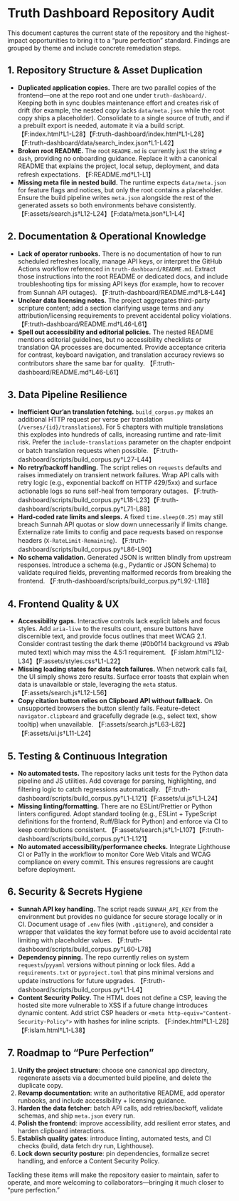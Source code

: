 # Truth Dashboard Repository Audit

This document captures the current state of the repository and the highest-impact opportunities to bring it to a “pure perfection” standard. Findings are grouped by theme and include concrete remediation steps.

## 1. Repository Structure & Asset Duplication
- **Duplicated application copies.** There are two parallel copies of the frontend—one at the repo root and one under `truth-dashboard/`. Keeping both in sync doubles maintenance effort and creates risk of drift (for example, the nested copy lacks `data/meta.json` while the root copy ships a placeholder). Consolidate to a single source of truth, and if a prebuilt export is needed, automate it via a build script. 【F:index.html†L1-L28】【F:truth-dashboard/index.html†L1-L28】【F:truth-dashboard/data/search_index.json†L1-L42】
- **Broken root README.** The root `README.md` is currently just the string `# dash`, providing no onboarding guidance. Replace it with a canonical README that explains the project, local setup, deployment, and data refresh expectations. 【F:README.md†L1-L1】
- **Missing meta file in nested build.** The runtime expects `data/meta.json` for feature flags and notices, but only the root contains a placeholder. Ensure the build pipeline writes `meta.json` alongside the rest of the generated assets so both environments behave consistently. 【F:assets/search.js†L12-L24】【F:data/meta.json†L1-L4】

## 2. Documentation & Operational Knowledge
- **Lack of operator runbooks.** There is no documentation of how to run scheduled refreshes locally, manage API keys, or interpret the GitHub Actions workflow referenced in `truth-dashboard/README.md`. Extract those instructions into the root README or dedicated docs, and include troubleshooting tips for missing API keys (for example, how to recover from Sunnah API outages). 【F:truth-dashboard/README.md†L8-L44】
- **Unclear data licensing notes.** The project aggregates third-party scripture content; add a section clarifying usage terms and any attribution/licensing requirements to prevent accidental policy violations. 【F:truth-dashboard/README.md†L46-L61】
- **Spell out accessibility and editorial policies.** The nested README mentions editorial guidelines, but no accessibility checklists or translation QA processes are documented. Provide acceptance criteria for contrast, keyboard navigation, and translation accuracy reviews so contributors share the same bar for quality. 【F:truth-dashboard/README.md†L46-L61】

## 3. Data Pipeline Resilience
- **Inefficient Qur’an translation fetching.** `build_corpus.py` makes an additional HTTP request per verse per translation (`/verses/{id}/translations`). For 5 chapters with multiple translations this explodes into hundreds of calls, increasing runtime and rate-limit risk. Prefer the `include-translations` parameter on the chapter endpoint or batch translation requests when possible. 【F:truth-dashboard/scripts/build_corpus.py†L27-L44】
- **No retry/backoff handling.** The script relies on `requests` defaults and raises immediately on transient network failures. Wrap API calls with retry logic (e.g., exponential backoff on HTTP 429/5xx) and surface actionable logs so runs self-heal from temporary outages. 【F:truth-dashboard/scripts/build_corpus.py†L18-L23】【F:truth-dashboard/scripts/build_corpus.py†L71-L88】
- **Hard-coded rate limits and sleeps.** A fixed `time.sleep(0.25)` may still breach Sunnah API quotas or slow down unnecessarily if limits change. Externalize rate limits to config and pace requests based on response headers (`X-RateLimit-Remaining`). 【F:truth-dashboard/scripts/build_corpus.py†L86-L90】
- **No schema validation.** Generated JSON is written blindly from upstream responses. Introduce a schema (e.g., Pydantic or JSON Schema) to validate required fields, preventing malformed records from breaking the frontend. 【F:truth-dashboard/scripts/build_corpus.py†L92-L118】

## 4. Frontend Quality & UX
- **Accessibility gaps.** Interactive controls lack explicit labels and focus styles. Add `aria-live` to the results count, ensure buttons have discernible text, and provide focus outlines that meet WCAG 2.1. Consider contrast testing the dark theme (#0b0f14 background vs #9ab muted text) which may miss the 4.5:1 requirement. 【F:islam.html†L12-L34】【F:assets/styles.css†L1-L22】
- **Missing loading states for data fetch failures.** When network calls fail, the UI simply shows zero results. Surface error toasts that explain when data is unavailable or stale, leveraging the `meta` status. 【F:assets/search.js†L12-L56】
- **Copy citation button relies on Clipboard API without fallback.** On unsupported browsers the button silently fails. Feature-detect `navigator.clipboard` and gracefully degrade (e.g., select text, show tooltip) when unavailable. 【F:assets/search.js†L63-L82】【F:assets/ui.js†L11-L24】

## 5. Testing & Continuous Integration
- **No automated tests.** The repository lacks unit tests for the Python data pipeline and JS utilities. Add coverage for parsing, highlighting, and filtering logic to catch regressions automatically. 【F:truth-dashboard/scripts/build_corpus.py†L1-L121】【F:assets/ui.js†L1-L24】
- **Missing linting/formatting.** There are no ESLint/Prettier or Python linters configured. Adopt standard tooling (e.g., ESLint + TypeScript definitions for the frontend, Ruff/Black for Python) and enforce via CI to keep contributions consistent. 【F:assets/search.js†L1-L107】【F:truth-dashboard/scripts/build_corpus.py†L1-L121】
- **No automated accessibility/performance checks.** Integrate Lighthouse CI or Pa11y in the workflow to monitor Core Web Vitals and WCAG compliance on every commit. This ensures regressions are caught before deployment.

## 6. Security & Secrets Hygiene
- **Sunnah API key handling.** The script reads `SUNNAH_API_KEY` from the environment but provides no guidance for secure storage locally or in CI. Document usage of `.env` files (with `.gitignore`), and consider a wrapper that validates the key format before use to avoid accidental rate limiting with placeholder values. 【F:truth-dashboard/scripts/build_corpus.py†L60-L78】
- **Dependency pinning.** The repo currently relies on system `requests`/`pyyaml` versions without pinning or lock files. Add a `requirements.txt` or `pyproject.toml` that pins minimal versions and update instructions for future upgrades. 【F:truth-dashboard/scripts/build_corpus.py†L1-L4】
- **Content Security Policy.** The HTML does not define a CSP, leaving the hosted site more vulnerable to XSS if a future change introduces dynamic content. Add strict CSP headers or `<meta http-equiv="Content-Security-Policy">` with hashes for inline scripts. 【F:index.html†L1-L28】【F:islam.html†L1-L38】

## 7. Roadmap to “Pure Perfection”
1. **Unify the project structure**: choose one canonical app directory, regenerate assets via a documented build pipeline, and delete the duplicate copy.
2. **Revamp documentation**: write an authoritative README, add operator runbooks, and include accessibility + licensing guidance.
3. **Harden the data fetcher**: batch API calls, add retries/backoff, validate schemas, and ship `meta.json` every run.
4. **Polish the frontend**: improve accessibility, add resilient error states, and harden clipboard interactions.
5. **Establish quality gates**: introduce linting, automated tests, and CI checks (build, data fetch dry run, Lighthouse).
6. **Lock down security posture**: pin dependencies, formalize secret handling, and enforce a Content Security Policy.

Tackling these items will make the repository easier to maintain, safer to operate, and more welcoming to collaborators—bringing it much closer to “pure perfection.”
